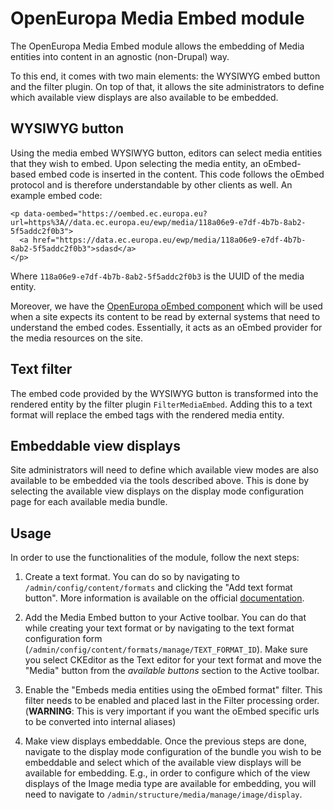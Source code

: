 # OpenEuropa Media Embed module

The OpenEuropa Media Embed module allows the embedding of Media entities into content in an agnostic (non-Drupal) way.

To this end, it comes with two main elements: the WYSIWYG embed button and the filter plugin. On top of that, it allows
the site administrators to define which available view displays are also available to be embedded.

## WYSIWYG button

Using the media embed WYSIWYG button, editors can select media entities that they wish to embed. Upon selecting the media entity, an oEmbed-based embed code is
inserted in the content. This code follows the oEmbed protocol and is therefore understandable by other clients as well. An example embed code:

```
<p data-oembed="https://oembed.ec.europa.eu?url=https%3A//data.ec.europa.eu/ewp/media/118a06e9-e7df-4b7b-8ab2-5f5addc2f0b3">
  <a href="https://data.ec.europa.eu/ewp/media/118a06e9-e7df-4b7b-8ab2-5f5addc2f0b3">sdasd</a>
</p>
```

Where `118a06e9-e7df-4b7b-8ab2-5f5addc2f0b3` is the UUID of the media entity.


Moreover, we have the [OpenEuropa oEmbed component][1] which will be used when a site expects its content to be read by external systems that
need to understand the embed codes. Essentially, it acts as an oEmbed provider for the media resources on the site.

## Text filter

The embed code provided by the WYSIWYG button is transformed into the rendered entity by the filter plugin `FilterMediaEmbed`.
Adding this to a text format will replace the embed tags with the rendered media entity.


## Embeddable view displays

Site administrators will need to define which available view modes are also available to be embedded via the tools described above.
This is done by selecting the available view displays on the display mode configuration page for each available media bundle.

## Usage

In order to use the functionalities of the module, follow the next steps:

1) Create a text format.
You can do so by navigating to `/admin/config/content/formats` and clicking the "Add text format button". More information
is available on the official [documentation][2].

2) Add the Media Embed button to your Active toolbar.
You can do that while creating your text format or by navigating to the text format configuration form (`/admin/config/content/formats/manage/TEXT_FORMAT_ID`).
Make sure you select CKEditor as the Text editor for your text format and move the "Media" button from the *available buttons* section to the Active toolbar.

3) Enable the "Embeds media entities using the oEmbed format" filter.
This filter needs to be enabled and placed last in the Filter processing order.
(**WARNING**: This is very important if you want the oEmbed specific urls to be converted into internal aliases)

4) Make view displays embeddable.
Once the previous steps are done, navigate to the display mode configuration of the bundle you wish to be embeddable and select which of
the available view displays will be available for embedding. E.g., in order to configure which of the view displays of the Image media type
are available for embedding, you will need to navigate to `/admin/structure/media/manage/image/display`.



[1]: https://github.com/openeuropa/oe_oembed
[2]: https://www.drupal.org/docs/user_guide/en/structure-text-format-config.html

